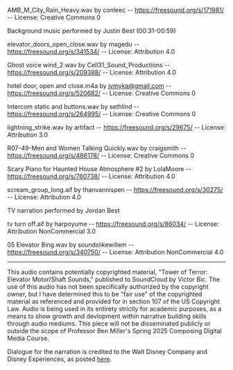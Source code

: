 AMB_M_City_Rain_Heavy.wav by conleec -- https://freesound.org/s/171981/ -- License: Creative Commons 0

Background music performed by Justin Best (00:31-00:59)

elevator_doors_open_close.wav by magedu -- https://freesound.org/s/341534/ -- License: Attribution 4.0

Ghost voice wind_2.wav by Cell31_Sound_Productions -- https://freesound.org/s/209388/ -- License: Attribution 4.0

hotel door, open and close.m4a by jvmyka@gmail.com -- https://freesound.org/s/520682/ -- License: Creative Commons 0

Intercom static and buttons.wav by sethlind -- https://freesound.org/s/264995/ -- License: Creative Commons 0

lightning_strike.wav by artifact -- https://freesound.org/s/29675/ -- License: Attribution 3.0

R07-49-Men and Women Talking Quickly.wav by craigsmith -- https://freesound.org/s/486178/ -- License: Creative Commons 0

Scary Piano for Haunted House Atmosphere #2 by LolaMoore -- https://freesound.org/s/760738/ -- License: Attribution 4.0

scream_group_long.aif by thanvannispen -- https://freesound.org/s/30275/ -- License: Attribution 4.0

TV narration performed by Jordan Best 

tv turn off.aif by harpoyume -- https://freesound.org/s/86034/ -- License: Attribution NonCommercial 3.0

05 Elevator Bing.wav by soundslikewillem -- https://freesound.org/s/340750/ -- License: Attribution NonCommercial 4.0



____

This audio contains potentially copyrighted material, "Tower of Terror: Elevator Motor/Shaft Sounds," published to SoundCloud by Victor Bic. The use of this audio has not been specifically authorized by the copyright owner, but I have determined this to be "fair use" of the copyrighted material as referenced and provided for in section 107 of the US Copyright Law. Audio is being used in its entirety strictly for academic purposes, as a means to show growth and devlopment within narrative building skills through audio mediums. This piece will not be disseminated publicly or outside the scope of Professor Ben Miller's Spring 2025 Composing Digital Media Course.

Dialogue for the narration is credited to the Walt Disney Company and Disney Experiences, as posted [here](https://towerofterror.fandom.com/wiki/The_Twilight_Zone_Tower_of_Terror_(script)). 
